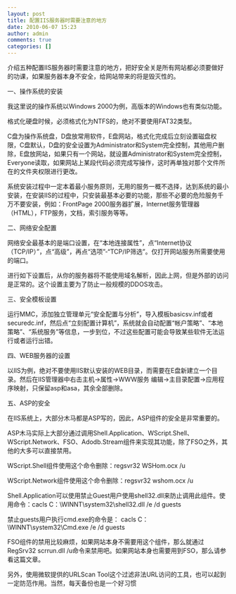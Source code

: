 ```yaml
---
layout: post
title: 配置IIS服务器时需要注意的地方
date: 2010-06-07 15:23
author: admin
comments: true
categories: []
---
```

介绍五种配置IIS服务器时需要注意的地方，把好安全关是所有网站都必须要做好的功课，如果服务器本身不安全，给网站带来的将是毁灭性的。

一、操作系统的安装

我这里说的操作系统以Windows 2000为例，高版本的Windows也有类似功能。

格式化硬盘时候，必须格式化为NTFS的，绝对不要使用FAT32类型。

C盘为操作系统盘，D盘放常用软件，E盘网站，格式化完成后立刻设置磁盘权限，C盘默认，D盘的安全设置为Administrator和System完全控制，其他用户删除，E盘放网站，如果只有一个网站，就设置Administrator和System完全控制，Everyone读取，如果网站上某段代码必须完成写操作，这时再单独对那个文件所在的文件夹权限进行更改。

系统安装过程中一定本着最小服务原则，无用的服务一概不选择，达到系统的最小安装，在安装IIS的过程中，只安装最基本必要的功能，那些不必要的危险服务千万不要安装，例如：FrontPage 2000服务器扩展，Internet服务管理器（HTML），FTP服务，文档，索引服务等等。

二、网络安全配置

网络安全最基本的是端口设置，在“本地连接属性”，点“Internet协议（TCP/IP）”，点“高级”，再点“选项”-“TCP/IP筛选”。仅打开网站服务所需要使用的端口。

进行如下设置后，从你的服务器将不能使用域名解析，因此上网，但是外部的访问是正常的。这个设置主要为了防止一般规模的DDOS攻击。

三、安全模板设置

运行MMC，添加独立管理单元“安全配置与分析”，导入模板basicsv.inf或者securedc.inf，然后点“立刻配置计算机”，系统就会自动配置“帐户策略”、“本地策略”、“系统服务”等信息，一步到位，不过这些配置可能会导致某些软件无法运行或者运行出错。

四、WEB服务器的设置

以IIS为例，绝对不要使用IIS默认安装的WEB目录，而需要在E盘新建立一个目录。然后在IIS管理器中右击主机-&gt;属性-&gt;WWW服务 编辑-&gt;主目录配置-&gt;应用程序映射，只保留asp和asa，其余全部删除。

五、ASP的安全

在IIS系统上，大部分木马都是ASP写的，因此，ASP组件的安全是非常重要的。

ASP木马实际上大部分通过调用Shell.Application、WScript.Shell、WScript.Network、FSO、Adodb.Stream组件来实现其功能，除了FSO之外，其他的大多可以直接禁用。

WScript.Shell组件使用这个命令删除：regsvr32 WSHom.ocx /u

WScript.Network组件使用这个命令删除：regsvr32 wshom.ocx /u

Shell.Application可以使用禁止Guest用户使用shell32.dll来防止调用此组件。使用命令：cacls C：\WINNT\system32\shell32.dll /e /d guests

禁止guests用户执行cmd.exe的命令是： cacls C：\WINNT\system32\Cmd.exe /e /d guests

FSO组件的禁用比较麻烦，如果网站本身不需要用这个组件，那么就通过RegSrv32 scrrun.dll /u命令来禁用吧。如果网站本身也需要用到FSO，那么请参看这篇文章。

另外，使用微软提供的URLScan Tool这个过滤非法URL访问的工具，也可以起到一定防范作用。当然，每天备份也是一个好习惯
